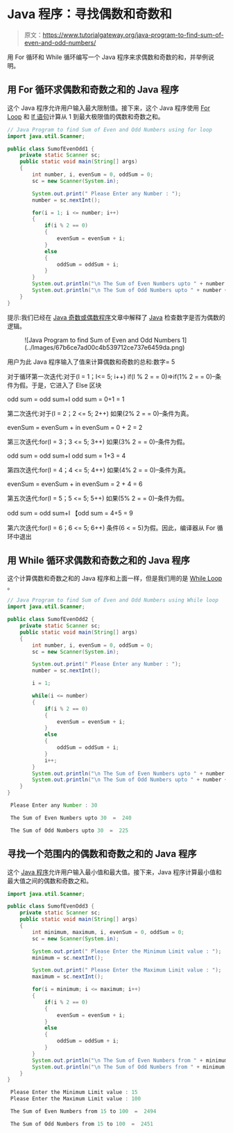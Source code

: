 # Java 程序：寻找偶数和奇数和

> 原文：<https://www.tutorialgateway.org/java-program-to-find-sum-of-even-and-odd-numbers/>

用 For 循环和 While 循环编写一个 Java 程序来求偶数和奇数的和，并举例说明。

## 用 For 循环求偶数和奇数之和的 Java 程序

这个 Java 程序允许用户输入最大限制值。接下来，这个 Java 程序使用 [For Loop](https://www.tutorialgateway.org/java-for-loop/) 和 [If 语句](https://www.tutorialgateway.org/java-if-statement/)计算从 1 到最大极限值的偶数和奇数之和。

```java
// Java Program to find Sum of Even and Odd Numbers using for loop
import java.util.Scanner;

public class SumofEvenOdd1 {
	private static Scanner sc;
	public static void main(String[] args) 
	{
		int number, i, evenSum = 0, oddSum = 0;
		sc = new Scanner(System.in);

		System.out.print(" Please Enter any Number : ");
		number = sc.nextInt();	

		for(i = 1; i <= number; i++)
		{
			if(i % 2 == 0)
			{
				evenSum = evenSum + i; 
			}
			else
			{
				oddSum = oddSum + i;
			}
		}
		System.out.println("\n The Sum of Even Numbers upto " + number + "  =  " + evenSum);
		System.out.println("\n The Sum of Odd Numbers upto " + number + "  =  " + oddSum);
	}
}
```

提示:我们已经在 [Java 奇数或偶数程序](https://www.tutorialgateway.org/java-odd-even-program/)文章中解释了 [Java](https://www.tutorialgateway.org/java-tutorial/) 检查数字是否为偶数的逻辑。

<figure class="wp-block-image">![Java Program to find Sum of Even and Odd Numbers 1](../Images/67b6ce7ad00c4b539712ce737e6459da.png)</figure>

用户为此 Java 程序输入了值来计算偶数和奇数的总和:数字= 5

对于循环第一次迭代:对于(I = 1；I<= 5; i++)
if(I % 2 = = 0)=>if(1% 2 = = 0)–条件为假。于是，它进入了 Else 区块

odd sum = odd sum+I
odd sum = 0+1 = 1

第二次迭代:对于(I = 2；2 <= 5; 2++)
如果(2% 2 = = 0)–条件为真。

evenSum = evenSum + in
evenSum = 0 + 2 = 2

第三次迭代:for(I = 3；3 <= 5; 3++)
如果(3% 2 = = 0)–条件为假。

odd sum = odd sum+I
odd sum = 1+3 = 4

第四次迭代:for(I = 4；4 <= 5; 4++)
如果(4% 2 = = 0)–条件为真。

evenSum = evenSum + in
evenSum = 2 + 4 = 6

第五次迭代:for(I = 5；5 <= 5; 5++)
如果(5% 2 = = 0)–条件为假。

odd sum = odd sum+I
【odd sum = 4+5 = 9

第六次迭代:for(I = 6；6 <= 5; 6++)
条件(6 < = 5)为假。因此，编译器从 For 循环中退出

## 用 While 循环求偶数和奇数之和的 Java 程序

这个计算偶数和奇数之和的 Java 程序和上面一样，但是我们用的是 [While Loop](https://www.tutorialgateway.org/java-while-loop/) 。

```java
// Java Program to find Sum of Even and Odd Numbers using While loop
import java.util.Scanner;

public class SumofEvenOdd2 {
	private static Scanner sc;
	public static void main(String[] args) 
	{
		int number, i, evenSum = 0, oddSum = 0;
		sc = new Scanner(System.in);

		System.out.print(" Please Enter any Number : ");
		number = sc.nextInt();	

		i = 1;

		while(i <= number)
		{
			if(i % 2 == 0)
			{
				evenSum = evenSum + i; 
			}
			else
			{
				oddSum = oddSum + i;
			}
			i++;
		}
		System.out.println("\n The Sum of Even Numbers upto " + number + "  =  " + evenSum);
		System.out.println("\n The Sum of Odd Numbers upto " + number + "  =  " + oddSum);
	}
}
```

```java
 Please Enter any Number : 30

 The Sum of Even Numbers upto 30  =  240

 The Sum of Odd Numbers upto 30  =  225
```

## 寻找一个范围内的偶数和奇数之和的 Java 程序

这个 [Java 程序](https://www.tutorialgateway.org/learn-java-programs/)允许用户输入最小值和最大值。接下来，Java 程序计算最小值和最大值之间的偶数和奇数之和。

```java
import java.util.Scanner;

public class SumofEvenOdd3 {
	private static Scanner sc;
	public static void main(String[] args) 
	{
		int minimum, maximum, i, evenSum = 0, oddSum = 0;
		sc = new Scanner(System.in);

		System.out.print(" Please Enter the Minimum Limit value : ");
		minimum = sc.nextInt();	

		System.out.print(" Please Enter the Maximum Limit value : ");
		maximum = sc.nextInt();

		for(i = minimum; i <= maximum; i++)
		{
			if(i % 2 == 0)
			{
				evenSum = evenSum + i; 
			}
			else
			{
				oddSum = oddSum + i;
			}
		}
		System.out.println("\n The Sum of Even Numbers from " + minimum + " to " + maximum + "  =  " + evenSum);
		System.out.println("\n The Sum of Odd Numbers from " + minimum + " to " + maximum + "  =  " + oddSum);
	}
}
```

```java
 Please Enter the Minimum Limit value : 15
 Please Enter the Maximum Limit value : 100

 The Sum of Even Numbers from 15 to 100  =  2494

 The Sum of Odd Numbers from 15 to 100  =  2451
```